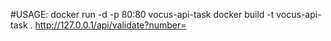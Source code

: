 #USAGE:
docker run -d -p 80:80 vocus-api-task
docker build -t vocus-api-task .
http://127.0.0.1/api/validate?number=<number>
